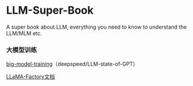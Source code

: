 # LLM-Super-Book
A super book about LLM, everything you need to know to understand the LLM/MLM etc.  


### 大模型训练  
[big-model-training](https://techdiylife.github.io/big-model-training/deepspeed/LLM-state-of-GPT.html)（deepspeed/LLM-state-of-GPT）  

[LLaMA-Factory文档](https://qwen.readthedocs.io/en/latest/training/SFT/llama_factory.html)
